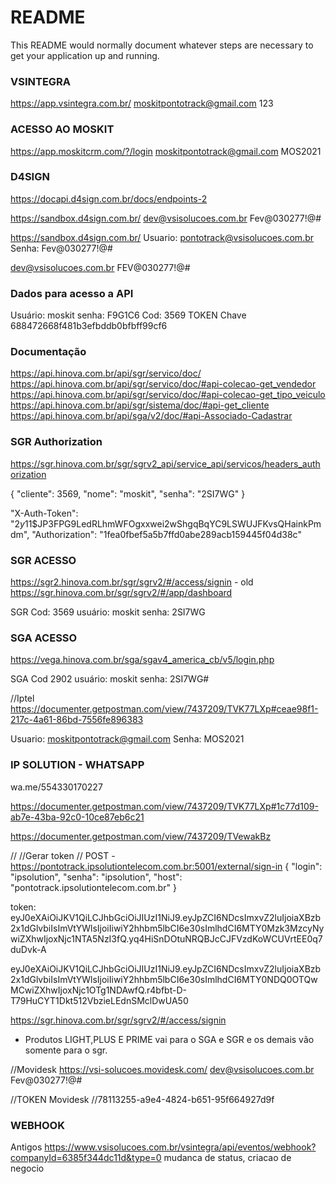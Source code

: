 # README #

This README would normally document whatever steps are necessary to get your application up and running.

### VSINTEGRA ###
https://app.vsintegra.com.br/
moskitpontotrack@gmail.com
123

### ACESSO AO MOSKIT ###
https://app.moskitcrm.com/?/login
moskitpontotrack@gmail.com
MOS2021

### D4SIGN ###
https://docapi.d4sign.com.br/docs/endpoints-2

https://sandbox.d4sign.com.br/
dev@vsisolucoes.com.br
Fev@030277!@#

https://sandbox.d4sign.com.br/
Usuario: pontotrack@vsisolucoes.com.br
Senha: Fev@030277!@#

dev@vsisolucoes.com.br
FEV@030277!@#

### Dados para acesso a API ###

Usuário: moskit
senha: F9G1C6
Cod: 3569
TOKEN Chave 688472668f481b3efbddb0bfbff99cf6

### Documentação ###

https://api.hinova.com.br/api/sgr/servico/doc/
https://api.hinova.com.br/api/sgr/servico/doc/#api-colecao-get_vendedor
https://api.hinova.com.br/api/sgr/servico/doc/#api-colecao-get_tipo_veiculo
https://api.hinova.com.br/api/sgr/sistema/doc/#api-get_cliente
https://api.hinova.com.br/api/sga/v2/doc/#api-Associado-Cadastrar

### SGR Authorization ###

https://sgr.hinova.com.br/sgr/sgrv2_api/service_api/servicos/headers_authorization

{
    "cliente": 3569,
    "nome": "moskit",
    "senha": "2SI7WG"
}

"X-Auth-Token": "$2y$11$JP3FPG9LedRLhmWFOgxxwei2wShgqBqYC9LSWUJFKvsQHainkPmdm",
"Authorization": "1fea0fbef5a5b7ffd0abe289acb159445f04d38c"


### SGR ACESSO ###
https://sgr2.hinova.com.br/sgr/sgrv2/#/access/signin - old
https://sgr.hinova.com.br/sgr/sgrv2/#/app/dashboard

SGR
Cod: 3569
usuário: moskit
senha: 2SI7WG

### SGA ACESSO ###

https://vega.hinova.com.br/sga/sgav4_america_cb/v5/login.php

SGA
Cod 2902
usuário: moskit
senha: 2SI7WG#

//Iptel
https://documenter.getpostman.com/view/7437209/TVK77LXp#ceae98f1-217c-4a61-86bd-7556fe896383

Usuario: moskitpontotrack@gmail.com
Senha: MOS2021

### IP SOLUTION - WHATSAPP ###

wa.me/554330170227

https://documenter.getpostman.com/view/7437209/TVK77LXp#1c77d109-ab7e-43ba-92c0-10ce87eb6c21

https://documenter.getpostman.com/view/7437209/TVewakBz

//
//Gerar token
//
POST - https://pontotrack.ipsolutiontelecom.com.br:5001/external/sign-in
{
	"login": "ipsolution",
	"senha": "ipsolution",
	"host": "pontotrack.ipsolutiontelecom.com.br"
}

token: eyJ0eXAiOiJKV1QiLCJhbGciOiJIUzI1NiJ9.eyJpZCI6NDcsImxvZ2luIjoiaXBzb2x1dGlvbiIsImVtYWlsIjoiIiwiY2hhbm5lbCI6e30sImlhdCI6MTY0Mzk3MzcyNywiZXhwIjoxNjc1NTA5NzI3fQ.yq4HiSnDOtuNRQBJcCJFVzdKoWCUVrtEE0q7duDvk-A

eyJ0eXAiOiJKV1QiLCJhbGciOiJIUzI1NiJ9.eyJpZCI6NDcsImxvZ2luIjoiaXBzb2x1dGlvbiIsImVtYWlsIjoiIiwiY2hhbm5lbCI6e30sImlhdCI6MTY0NDQ0OTQwMCwiZXhwIjoxNjc1OTg1NDAwfQ.r4bfbt-D-T79HuCYT1Dkt512VbzieLEdnSMclDwUA50


https://sgr.hinova.com.br/sgr/sgrv2/#/access/signin


- Produtos LIGHT,PLUS E PRIME vai para o SGA e SGR e os demais vão somente para o sgr.


//Movidesk
https://vsi-solucoes.movidesk.com/
dev@vsisolucoes.com.br
Fev@030277!@#

//TOKEN Movidesk
//78113255-a9e4-4824-b651-95f664927d9f


### WEBHOOK ###
Antigos
	https://www.vsisolucoes.com.br/vsintegra/api/eventos/webhook?companyId=6385f344dc11d&type=0
	mudanca de status, criacao de negocio
